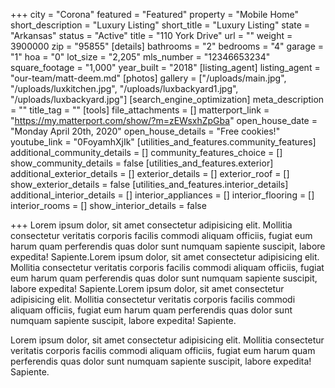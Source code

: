 +++
city = "Corona"
featured = "Featured"
property = "Mobile Home"
short_description = "Luxury Listing"
short_title = "Luxury Listing"
state = "Arkansas"
status = "Active"
title = "110 York Drive"
url = ""
weight = 3900000
zip = "95855"
[details]
bathrooms = "2"
bedrooms = "4"
garage = "1"
hoa = "0"
lot_size = "2,205"
mls_number = "12346653234"
square_footage = "1,000"
year_built = "2018"
[listing_agent]
listing_agent = "our-team/matt-deem.md"
[photos]
gallery = ["/uploads/main.jpg", "/uploads/luxkitchen.jpg", "/uploads/luxbackyard1.jpg", "/uploads/luxbackyard.jpg"]
[search_engine_optimization]
meta_description = ""
title_tag = ""
[tools]
file_attachments = []
matterport_link = "https://my.matterport.com/show/?m=zEWsxhZpGba"
open_house_date = "Monday April 20th, 2020"
open_house_details = "Free cookies!"
youtube_link = "0FoyamhXjIk"
[utilities_and_features.community_features]
additional_community_details = []
community_features_choice = []
show_community_details = false
[utilities_and_features.exterior]
additional_exterior_details = []
exterior_details = []
exterior_roof = []
show_exterior_details = false
[utilities_and_features.interior_details]
additional_interior_details = []
interior_appliances = []
interior_flooring = []
interior_rooms = []
show_interior_details = false

+++
Lorem ipsum dolor, sit amet consectetur adipisicing elit. Mollitia consectetur veritatis corporis facilis commodi aliquam officiis, fugiat eum harum quam perferendis quas dolor sunt numquam sapiente suscipit, labore expedita! Sapiente.Lorem ipsum dolor, sit amet consectetur adipisicing elit. Mollitia consectetur veritatis corporis facilis commodi aliquam officiis, fugiat eum harum quam perferendis quas dolor sunt numquam sapiente suscipit, labore expedita! Sapiente.Lorem ipsum dolor, sit amet consectetur adipisicing elit. Mollitia consectetur veritatis corporis facilis commodi aliquam officiis, fugiat eum harum quam perferendis quas dolor sunt numquam sapiente suscipit, labore expedita! Sapiente.

Lorem ipsum dolor, sit amet consectetur adipisicing elit. Mollitia consectetur veritatis corporis facilis commodi aliquam officiis, fugiat eum harum quam perferendis quas dolor sunt numquam sapiente suscipit, labore expedita! Sapiente.